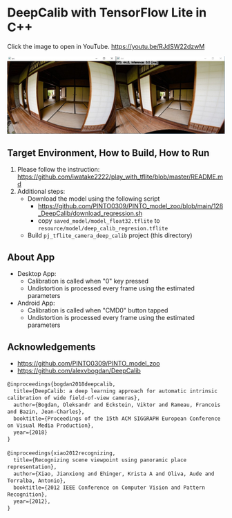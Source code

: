 # DeepCalib with TensorFlow Lite in C++

Click the image to open in YouTube. https://youtu.be/RJdSW22dzwM

[![00_doc/deep_calib.jpg](00_doc/deep_calib.jpg)](https://youtu.be/RJdSW22dzwM)

## Target Environment, How to Build, How to Run
1. Please follow the instruction: https://github.com/iwatake2222/play_with_tflite/blob/master/README.md
2. Additional steps:
    - Download the model using the following script
        - https://github.com/PINTO0309/PINTO_model_zoo/blob/main/128_DeepCalib/download_regression.sh
        - copy `saved_model/model_float32.tflite` to `resource/model/deep_calib_regresion.tflite`
    - Build  `pj_tflite_camera_deep_calib` project (this directory)

## About App
- Desktop App:
    - Calibration is called when "0" key pressed
    - Undistortion is processed every frame using the estimated parameters
- Android App:
    - Calibration is called when "CMD0" button tapped
    - Undistortion is processed every frame using the estimated parameters

## Acknowledgements
- https://github.com/PINTO0309/PINTO_model_zoo
- https://github.com/alexvbogdan/DeepCalib

```
@inproceedings{bogdan2018deepcalib,
  title={DeepCalib: a deep learning approach for automatic intrinsic calibration of wide field-of-view cameras},
  author={Bogdan, Oleksandr and Eckstein, Viktor and Rameau, Francois and Bazin, Jean-Charles},
  booktitle={Proceedings of the 15th ACM SIGGRAPH European Conference on Visual Media Production},
  year={2018}
}

@inproceedings{xiao2012recognizing,
  title={Recognizing scene viewpoint using panoramic place representation},
  author={Xiao, Jianxiong and Ehinger, Krista A and Oliva, Aude and Torralba, Antonio},
  booktitle={2012 IEEE Conference on Computer Vision and Pattern Recognition},
  year={2012},
}
```